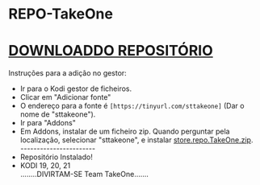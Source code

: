 # REPO-TakeOne
# <a href="store.repo.TakeOne.zip">DOWNLOADDO REPOSITÓRIO</a>

Instruções para a adição no gestor:


<p align="left">
  <ul>
    <li>Ir para o Kodi gestor de ficheiros.</li>
    <li>Clicar em "Adicionar fonte"</li>
    <li>O endereço para a fonte é <code>[https://tinyurl.com/sttakeone]</code> (Dar o nome de "sttakeone").</li>
    <li>Ir para "Addons"</li>
    <li>Em Addons, instalar de um ficheiro zip. Quando perguntar pela localização, selecionar "sttakeone", e instalar <a href="store.repo.TakeOne.zip">store.repo.TakeOne.zip</a>.</li>
    -----------------------
    <li>Repositório Instalado!</li>
    <li>KODI 19, 20, 21</li>
                     ........DIVIRTAM-SE Team TakeOne.......
</ul>

